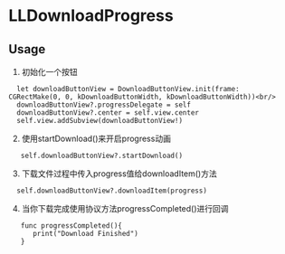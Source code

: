# LLDownloadProgress
## Usage
1. 初始化一个按钮  <br/>
```
  let downloadButtonView = DownloadButtonView.init(frame: CGRectMake(0, 0, kDownloadButtonWidth, kDownloadButtonWidth))<br/>
  downloadButtonView?.progressDelegate = self  
  downloadButtonView?.center = self.view.center
  self.view.addSubview(downloadButtonView!)
```
        
2. 使用startDownload()来开启progress动画  <br/>
```
   self.downloadButtonView?.startDownload() 
```
3. 下载文件过程中传入progress值给downloadItem()方法  <br/>
```
  self.downloadButtonView?.downloadItem(progress)
```
4. 当你下载完成使用协议方法progressCompleted()进行回调  <br/>
```
   func progressCompleted(){
      print("Download Finished")
   }
```
